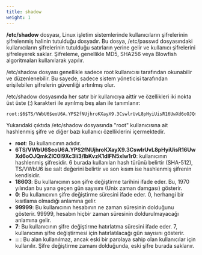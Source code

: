 ```yaml
---
title: shadow
weight: 1
---
```



**/etc/shadow** dosyası, Linux işletim sistemlerinde kullanıcıların şifrelerinin şifrelenmiş halinin tutulduğu dosyadır. Bu dosya, /etc/passwd dosyasındaki kullanıcıların şifrelerinin tutulduğu satırların yerine gelir ve kullanıcı şifrelerini şifreleyerek saklar. Şifreleme, genellikle MD5, SHA256 veya Blowfish algoritmaları kullanılarak yapılır.

/etc/shadow dosyası genellikle sadece root kullanıcısı tarafından okunabilir ve düzenlenebilir. Bu sayede, sadece sistem yöneticisi tarafından erişilebilen şifrelerin güvenliği artırılmış olur.

/etc/shadow dosyasında her satır bir kullanıcıya aittir ve özellikleri iki nokta üst üste (:) karakteri ile ayrılmış beş alan ile tanımlanır:

```tpl
root:$6$TS/VWbU6$eoU6A.YPS2fNUjhroKXayX9.3CswlrUvL8pHyiUisR16UwXd6oOJQmkZlC0I9Xc3li3/lbKvzK1dIFN5xIw1r0:18603:0:99999:7:::
```

Yukarıdaki çıktıda /etc/shadow dosyasında "root" kullanıcısına ait hashlenmiş şifre ve diğer bazı kullanıcı özelliklerini içermektedir. 

- **root**: Bu kullanıcının adıdır.
- **$6$TS/VWbU6$eoU6A.YPS2fNUjhroKXayX9.3CswlrUvL8pHyiUisR16UwXd6oOJQmkZlC0I9Xc3li3/lbKvzK1dIFN5xIw1r0**: kullanıcının hashlenmiş şifresidir. $6$ burada kullanılan hash türünü belirtir (SHA-512), TS/VWbU6 ise salt değerini belirtir ve son kısım ise hashlenmiş şifrenin kendisidir.
- **18603**: Bu kullanıcının son şifre değiştirme tarihini ifade eder. Bu, 1970 yılından bu yana geçen gün sayısını (Unix zaman damgası) gösterir.
- **0**: Bu kullanıcının şifre değiştirme süresini ifade eder. 0, herhangi bir kısıtlama olmadığı anlamına gelir.
- **99999**: Bu kullanıcının hesabının ne zaman süresinin dolduğunu gösterir. 99999, hesabın hiçbir zaman süresinin doldurulmayacağı anlamına gelir.
- **7**: Bu kullanıcının şifre değiştirme hatırlatma süresini ifade eder. 7, kullanıcının şifre değiştirmesi için hatırlatılacağı gün sayısını gösterir.
- **::** : Bu alan kullanılmaz, ancak eski bir parolaya sahip olan kullanıcılar için kullanılır. Şifre değiştirme zamanı dolduğunda, eski şifre burada saklanır.